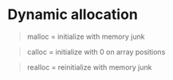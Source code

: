# Dynamic allocation

> malloc = initialize with memory junk

> calloc = initialize with 0 on array positions

> realloc = reinitialize with memory junk


